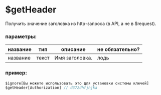# $getHeader
Получить значение заголовка из http-запроса (в API, а не в $request).

### параметры:
| название        | тип        | описание                          | не обязательно? |
| ----------- | ----------- | ------------------------------------ | -------- |
| название        | текст      | Имя заголовка.                     | лодь    |

### пример:
```js
$ignore[Вы можете использовать это для установки системы ключей]
$getHeader[Authorization] // d372dhfjhjka
```
